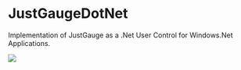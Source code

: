 # JustGaugeDotNet
Implementation of JustGauge as a .Net User Control for Windows.Net Applications.

<img src="http://i.imgur.com/qSyCelm.png" />
